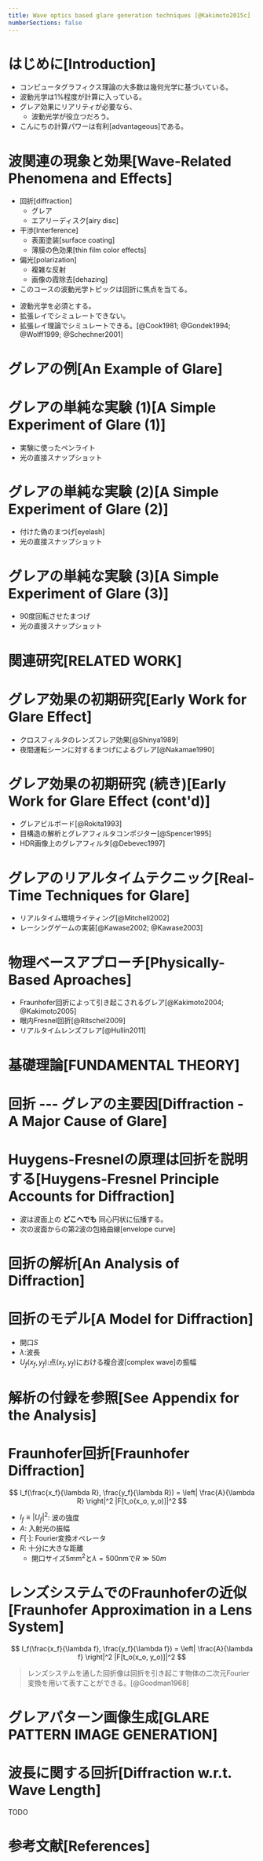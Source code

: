 ```yaml
---
title: Wave optics based glare generation techniques [@Kakimoto2015c]
numberSections: false
---
```

# はじめに[Introduction]

- コンピュータグラフィクス理論の大多数は幾何光学に基づいている。
- 波動光学は1%程度が計算に入っている。
- グレア効果にリアリティが必要なら、
    - 波動光学が役立つだろう。
- こんにちの計算パワーは有利[advantageous]である。

# 波関連の現象と効果[Wave-Related Phenomena and Effects]

<!-- 左側 -->

- 回折[diffraction]
    - グレア
    - エアリーディスク[airy disc]
- 干渉[Interference]
    - 表面塗装[surface coating]
    - 薄膜の色効果[thin film color effects]
- 偏光[polarization]
    - 複雑な反射
    - 画像の霞除去[dehazing]
- このコースの波動光学トピックは回折に焦点を当てる。

<!-- 右側 -->

- 波動光学を必須とする。
- 拡張レイでシミュレートできない。
- 拡張レイ理論でシミュレートできる。[@Cook1981; @Gondek1994; @Wolff1999; @Schechner2001]

# グレアの例[An Example of Glare]

# グレアの単純な実験 (1)[A Simple Experiment of Glare (1)]

- 実験に使ったペンライト
- 光の直接スナップショット

# グレアの単純な実験 (2)[A Simple Experiment of Glare (2)]

- 付けた偽のまつげ[eyelash]
- 光の直接スナップショット

# グレアの単純な実験 (3)[A Simple Experiment of Glare (3)]

- 90度回転させたまつげ
- 光の直接スナップショット

# 関連研究[RELATED WORK]

# グレア効果の初期研究[Early Work for Glare Effect]

- クロスフィルタのレンズフレア効果[@Shinya1989]
- 夜間運転シーンに対するまつげによるグレア[@Nakamae1990]

# グレア効果の初期研究 (続き)[Early Work for Glare Effect (cont'd)]

- グレアビルボード[@Rokita1993]
- 目構造の解析とグレアフィルタコンポジター[@Spencer1995]
- HDR画像上のグレアフィルタ[@Debevec1997]

# グレアのリアルタイムテクニック[Real-Time Techniques for Glare]

- リアルタイム環境ライティング[@Mitchell2002]
- レーシングゲームの実装[@Kawase2002; @Kawase2003]

# 物理ベースアプローチ[Physically-Based Aproaches]

- Fraunhofer回折によって引き起こされるグレア[@Kakimoto2004; @Kakimoto2005]
- 眼内Fresnel回折[@Ritschel2009]
- リアルタイムレンズフレア[@Hullin2011]

# 基礎理論[FUNDAMENTAL THEORY]

# 回折 --- グレアの主要因[Diffraction - A Major Cause of Glare]

# Huygens-Fresnelの原理は回折を説明する[Huygens-Fresnel Principle Accounts for Diffraction]

- 波は波面上の **どこへでも** 同心円状に伝播する。
- 次の波面からの第2波の包絡曲線[envelope curve]

# 回折の解析[An Analysis of Diffraction]

# 回折のモデル[A Model for Diffraction]

- 開口$S$
- $\lambda$:波長
- $U_f(x_f, y_f)$:点$(x_f, y_f)$における複合波[complex wave]の振幅

# 解析の付録を参照[See Appendix for the Analysis]

# Fraunhofer回折[Fraunhofer Diffraction]

$$
I_f(\frac{x_f}{\lambda R}, \frac{y_f}{\lambda R}) = \left| \frac{A}{\lambda R} \right|^2 |F[t_o(x_o, y_o)]|^2
$$

- $I_f \equiv |U_f|^2$: 波の強度
- $A$: 入射光の振幅
- $F[\cdot]$: Fourier変換オペレータ
- $R$: 十分に大きな距離
    - 開口サイズ$5\text{mm}^2$と$\lambda = 500\text{nm}$で$R \gg 50m$

# レンズシステムでのFraunhoferの近似[Fraunhofer Approximation in a Lens System]

$$
I_f(\frac{x_f}{\lambda f}, \frac{y_f}{\lambda f}) = \left| \frac{A}{\lambda f} \right|^2 |F[t_o(x_o, y_o)]|^2
$$

> レンズシステムを通した回折像は回折を引き起こす物体の二次元Fourier変換を用いて表すことができる。[@Goodman1968]

# グレアパターン画像生成[GLARE PATTERN IMAGE GENERATION]

# 波長に関する回折[Diffraction w.r.t. Wave Length]

TODO

# 参考文献[References]
